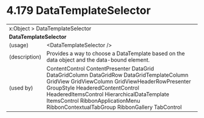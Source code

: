 <html dir="LTR" xmlns:mshelp="http://msdn.microsoft.com/mshelp" xmlns:ddue="http://ddue.schemas.microsoft.com/authoring/2003/5" xmlns:xlink="http://www.w3.org/1999/xlink" xmlns:tool="http://www.microsoft.com/tooltip">

<body>
 <input type="hidden" id="userDataCache" class="userDataStyle">
 <input type="hidden" id="hiddenScrollOffset">
 <img id="dropDownImage" style="display:none; height:0; width:0;" src="../local/drpdown.gif">
 <img id="dropDownHoverImage" style="display:none; height:0; width:0;" src="../local/drpdown_orange.gif">
 <img id="collapseImage" style="display:none; height:0; width:0;" src="../local/collapse.gif">
 <img id="expandImage" style="display:none; height:0; width:0;" src="../local/exp.gif">
 <img id="collapseAllImage" style="display:none; height:0; width:0;" src="../local/collall.gif">
 <img id="expandAllImage" style="display:none; height:0; width:0;" src="../local/expall.gif">
 <img id="copyImage" style="display:none; height:0; width:0;" src="../local/copycode.gif">
 <img id="copyHoverImage" style="display:none; height:0; width:0;" src="../local/copycodeHighlight.gif">
 <div id="header"><h1 class="heading">4.179 DataTemplateSelector</h1></div>

 <div id="mainSection">
 <div id="mainBody">
 <div id="allHistory" class="saveHistory" onsave="saveAll()" onload="loadAll()"></div>
 <p xmlns:wsd="http://wsdev.schemas.microsoft.com/authoring/2008/2" xmlns:msxsl="urn:schemas-microsoft-com:xslt" xmlns:script="urn:script" xmlns:build="urn:build">
 </p>
 <div id="sectionSection0" class="section" name="collapseableSection">
 <content xmlns="http://ddue.schemas.microsoft.com/authoring/2003/5" xmlns:wsd="http://wsdev.schemas.microsoft.com/authoring/2008/2" xmlns:msxsl="urn:schemas-microsoft-com:xslt" xmlns:script="urn:script" xmlns:build="urn:build">
 </content>
 </div>
 <div id="sectionSection1" class="section" name="collapseableSection">
 <content xmlns="http://ddue.schemas.microsoft.com/authoring/2003/5" xmlns:wsd="http://wsdev.schemas.microsoft.com/authoring/2008/2" xmlns:msxsl="urn:schemas-microsoft-com:xslt" xmlns:script="urn:script" xmlns:build="urn:build">
 <table class="ProtocolAuthoredTable" xmlns="">
 <tr><td colspan="2">
<mshelp:link keywords="c0d383e4-fcdb-4546-a06b-81c262fe2a5e" tabindex="0">x:Object</mshelp:link> &gt; <mshelp:link keywords="567b4133-ec07-4a34-9da5-f975f79c39e3" tabindex="0">DataTemplateSelector</mshelp:link> </td>
 </tr>
 <tr><td colspan="2">
 <b>DataTemplateSelector</b> </td>
 </tr>
 <tr><td><div class="indent0">(usage)</div></td>
 <td>&lt;DataTemplateSelector /&gt;</td>
 </tr>
 <tr><td><div class="indent0">(description)</div></td>
 <td>Provides a way to choose a DataTemplate based on the data object and the data-bound element.</td>
 </tr>
 <tr><td><div class="indent0">(used by)</div></td>
 <td><mshelp:link keywords="8d54d2b9-6723-4653-98a4-e23b9ed482bf" tabindex="0">ContentControl</mshelp:link> <mshelp:link keywords="db72476b-8c43-4762-bf68-e4c630390354" tabindex="0">ContentPresenter</mshelp:link> <mshelp:link keywords="991f1ba1-dd03-443b-a018-afbd612cd065" tabindex="0">DataGrid</mshelp:link> <mshelp:link keywords="ee2930fc-5f4e-4119-9b82-a023170fd1a4" tabindex="0">DataGridColumn</mshelp:link> <mshelp:link keywords="721b3689-5344-4348-ac02-6889e921b14c" tabindex="0">DataGridRow</mshelp:link> <mshelp:link keywords="54b3bf3e-a89f-4ed8-acc2-195503e62114" tabindex="0">DataGridTemplateColumn</mshelp:link> <mshelp:link keywords="0158710d-3c23-4fac-84f5-22cf736430ee" tabindex="0">GridView</mshelp:link> <mshelp:link keywords="4e8ef3c0-5113-4183-9afe-5f1163d06f82" tabindex="0">GridViewColumn</mshelp:link> <mshelp:link keywords="802674e2-8f7f-421d-b748-4a21eacd5243" tabindex="0">GridViewHeaderRowPresenter</mshelp:link> <mshelp:link keywords="237244ba-e7f9-4b85-848a-5b93bd083b43" tabindex="0">GroupStyle</mshelp:link> <mshelp:link keywords="31a0b469-7c90-4430-851e-ecfd2103e9d5" tabindex="0">HeaderedContentControl</mshelp:link> <mshelp:link keywords="fb3a500f-7a7a-4f4e-a92d-8442775f3a0e" tabindex="0">HeaderedItemsControl</mshelp:link> <mshelp:link keywords="d437b7c0-e457-4c9d-ac97-3a37fa4dc79e" tabindex="0">HierarchicalDataTemplate</mshelp:link> <mshelp:link keywords="06423658-82ef-457d-8339-78b2b66582d5" tabindex="0">ItemsControl</mshelp:link> <mshelp:link keywords="69daf3a9-12bb-4593-8e76-83d66272ff03" tabindex="0">RibbonApplicationMenu</mshelp:link> <mshelp:link keywords="6fd579db-596c-419a-aa6b-2ea44f7d73eb" tabindex="0">RibbonContextualTabGroup</mshelp:link> <mshelp:link keywords="b41cbec1-217b-4ad9-9d23-b8efb84ae20a" tabindex="0">RibbonGallery</mshelp:link> <mshelp:link keywords="b7328717-a9a2-47ab-9cc8-dbbcbf09b904" tabindex="0">TabControl</mshelp:link></td>
 </tr>
</table>
 </content>
 </div>
 <!--[if gte IE 5]>
 <tool:tip element="languageFilterToolTip" avoidmouse="false"/>
 <![endif]-->
 </div>
 <a name="feedback"></a><span></span>
 </div>
</body></html>
